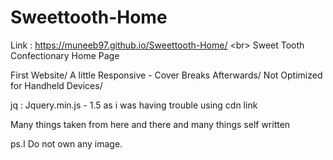 # Sweettooth-Home
Link : https://muneeb97.github.io/Sweettooth-Home/ <br\>
Sweet Tooth Confectionary Home Page

First Website/
A little Responsive - Cover Breaks Afterwards/
Not Optimized for Handheld Devices/

jq : Jquery.min.js - 1.5 as i was having trouble using cdn link

Many things taken from here and there and many things self written

ps.I Do not own any image. 

